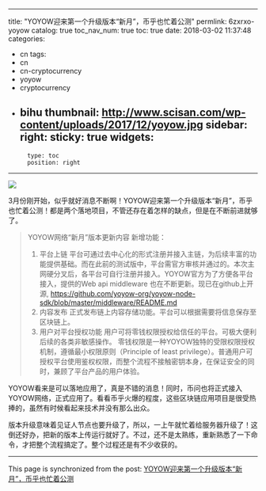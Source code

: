 
---
title: "YOYOW迎来第一个升级版本“新月”，币乎也忙着公测"
permlink: 6zxrxo-yoyow
catalog: true
toc_nav_num: true
toc: true
date: 2018-03-02 11:37:48
categories:
- cn
tags:
- cn
- cn-cryptocurrency
- yoyow
- cryptocurrency
- bihu
thumbnail: http://www.scisan.com/wp-content/uploads/2017/12/yoyow.jpg
sidebar:
    right:
        sticky: true
widgets:
    -
        type: toc
        position: right
---


![](http://www.scisan.com/wp-content/uploads/2017/12/yoyow.jpg)

3月份刚开始，似乎就好消息不断啊！YOYOW迎来第一个升级版本“新月”，币乎也忙着公测！都是两个落地项目，不管还存在着怎样的缺点，但是在不断前进就够了。

>YOYOW网络“新月”版本更新内容
>新增功能：
>1. 平台上链
平台可通过去中心化的形式注册并接入主链，为后续丰富的功能提供基础。而在此前的测试版中，平台需官方审核并通过的。本次主网硬分叉后，各平台可自行注册并接入。YOYOW官方为了方便各平台接入，提供的Web api middleware 也在不断更新。现已在github上开源, https://github.com/yoyow-org/yoyow-node-sdk/blob/master/middleware/README.md
>2. 内容发布
正式发布链上内容存储功能。平台可以根据需要将信息保存至区块链上。
>3. 用户对平台授权功能
>用户可将零钱权限授权给信任的平台。可极大便利后续的各类非敏感操作。
零钱权限是一种YOYOW独特的受限权限授权机制，遵循最小权限原则（Principle of least privilege）。普通用户可授权平台使用鉴权权限，而整个流程不接触密钥本身，在保证安全的同时，兼顾了平台产品的用户体验。

YOYOW看来是可以落地应用了，真是不错的消息！同时，币问也将正式接入YOYOW网络，正式应用了。看看币乎火爆的程度，这些区块链应用项目是很受热捧的，虽然有时候看起来技术并没有那么出众。

版本升级意味着见证人节点也要升级了，所以，一上午就忙着给服务器升级了！这倒还好办，把新的版本上传运行就好了。不过，还不是太熟练，重新熟悉了一下命令，才把整个流程搞定了。整个过程还是有不少收获的。

- - -

This page is synchronized from the post: [YOYOW迎来第一个升级版本“新月”，币乎也忙着公测](https://steemit.com/@lemooljiang/6zxrxo-yoyow)
